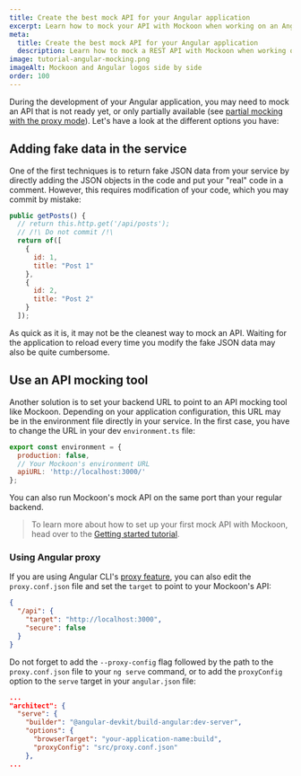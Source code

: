 ```yaml
---
title: Create the best mock API for your Angular application
excerpt: Learn how to mock your API with Mockoon when working on an Angular application
meta:
  title: Create the best mock API for your Angular application
  description: Learn how to mock a REST API with Mockoon when working on an Angular application by using env files or a proxy
image: tutorial-angular-mocking.png
imageAlt: Mockoon and Angular logos side by side
order: 100
---
```


During the development of your Angular application, you may need to mock an API that is not ready yet, or only partially available (see [partial mocking with the proxy mode](docs:proxy-mode)). Let's have a look at the different options you have:

## Adding fake data in the service

One of the first techniques is to return fake JSON data from your service by directly adding the JSON objects in the code and put your "real" code in a comment. However, this requires modification of your code, which you may commit by mistake: 

```js
public getPosts() {
  // return this.http.get('/api/posts');
  // /!\ Do not commit /!\
  return of([
    {
      id: 1,
      title: "Post 1"
    },
    {
      id: 2,
      title: "Post 2"
    }
  ]);

```

As quick as it is, it may not be the cleanest way to mock an API. Waiting for the application to reload every time you modify the fake JSON data may also be quite cumbersome. 

## Use an API mocking tool

Another solution is to set your backend URL to point to an API mocking tool like Mockoon. Depending on your application configuration, this URL may be in the environment file directly in your service. 
In the first case, you have to change the URL in your dev `environment.ts` file:

```js
export const environment = {
  production: false,
  // Your Mockoon's environment URL
  apiURL: 'http://localhost:3000/'
};
```

You can also run Mockoon's mock API on the same port than your regular backend. 

> To learn more about how to set up your first mock API with Mockoon, head over to the [Getting started tutorial](tutorials:getting-started).

### Using Angular proxy

If you are using Angular CLI's [proxy feature](https://angular.io/guide/build#proxying-to-a-backend-server), you can also edit the `proxy.conf.json` file and set the `target` to point to your Mockoon's API:


```json
{
  "/api": {
    "target": "http://localhost:3000",
    "secure": false
  }
}
```

Do not forget to add the `--proxy-config` flag followed by the path to the `proxy.conf.json` file to your `ng serve` command, or to add the `proxyConfig` option to the `serve` target in your `angular.json` file: 

```json
...
"architect": {
  "serve": {
    "builder": "@angular-devkit/build-angular:dev-server",
    "options": {
      "browserTarget": "your-application-name:build",
      "proxyConfig": "src/proxy.conf.json"
    },
...
```



